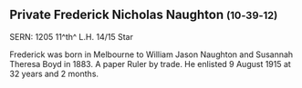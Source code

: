 ## Private Frederick Nicholas Naughton <small>(10‑39‑12)</small>

SERN: 1205 11^th^ L.H. 14/15 Star

Frederick was born in Melbourne to William Jason Naughton and Susannah Theresa Boyd in 1883. A paper Ruler by trade. He enlisted 9 August 1915 at 32 years and 2 months.
